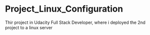# Project_Linux_Configuration
Thir project in Udacity Full Stack Developer, where i deployed the 2nd project to a linux server
